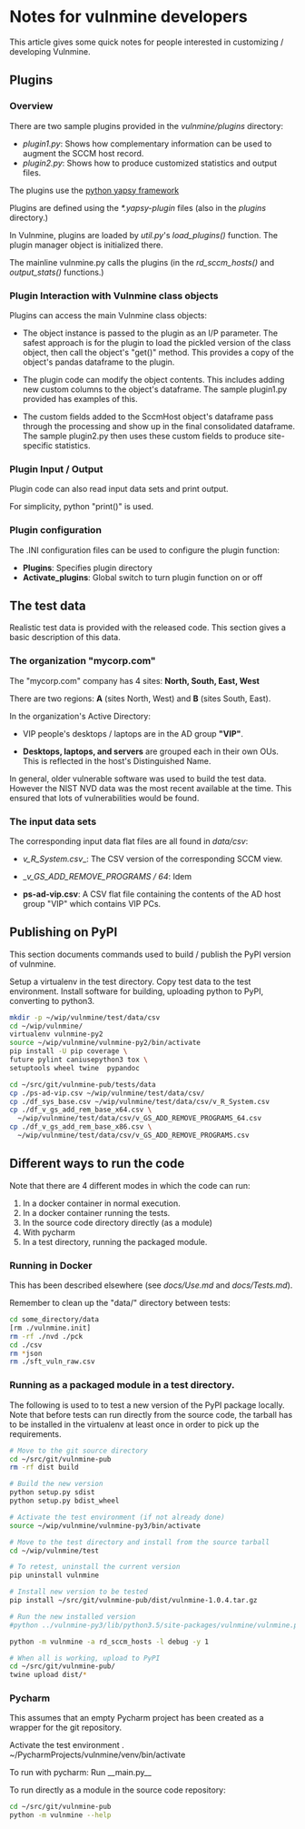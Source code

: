 # Notes for vulnmine developers

This article gives some quick notes for people interested in customizing /
developing Vulnmine.

## Plugins

### Overview

There are two sample plugins provided in the  _vulnmine/plugins_ directory:

* _plugin1.py_: Shows how complementary information can be used to augment the
SCCM host record.
* _plugin2.py_: Shows how to produce customized statistics and output files.

The plugins use the [python yapsy framework](http://yapsy.sourceforge.net/)

Plugins are defined using the _*.yapsy-plugin_ files (also in the _plugins_ directory.)

In Vulnmine, plugins are loaded by _util.py_'s _load_plugins()_ function. The plugin
manager object is initialized there.

The mainline vulnmine.py calls the plugins (in the _rd_sccm_hosts()_ and
_output_stats()_ functions.)

### Plugin Interaction with Vulnmine class objects

Plugins can access the main Vulnmine class objects:

* The object instance is passed to the plugin as an I/P parameter. The safest
approach is for the plugin to load the pickled version of the class object, then
call the object's "get()" method. This provides a copy of the object's pandas
dataframe to the plugin.

* The plugin code can modify the object contents. This includes adding new
custom columns to the object's dataframe. The sample plugin1.py provided
has examples of this.

* The custom fields added to the SccmHost object's dataframe pass through the
processing and show up in the final consolidated dataframe. The sample
plugin2.py then uses these custom fields to produce site-specific statistics.

### Plugin Input / Output

Plugin code can also read input data sets and print output.

For simplicity, python "print()" is used.

### Plugin configuration

The .INI configuration files can be used to configure the plugin function:

* __Plugins__: Specifies plugin directory
*  __Activate_plugins__: Global switch to turn plugin function on or off

## The test data

Realistic test data is provided with the released code. This section
gives a basic description of this data.

### The organization "mycorp.com"

The "mycorp.com" company has 4 sites: **North, South, East, West**

There are two regions:  **A** (sites North, West) and **B** (sites South, East).

 In the organization's Active Directory:

 * VIP people's desktops / laptops are in the AD group **"VIP"**.

 * **Desktops, laptops, and servers** are grouped each in their own OUs. This is
reflected in the host's Distinguished Name.

In general, older vulnerable software was used to build the test data. However
the NIST NVD data was the most recent available at the time. This ensured that
lots of vulnerabilities would be found.

### The input data sets

The corresponding input data flat files are all found in _data/csv_:

* __v_R_System_.csv__:  The CSV version of the corresponding SCCM view.
* __v_GS_ADD_REMOVE_PROGRAMS / _64__: Idem

* __ps-ad-vip.csv__: A CSV flat file containing the contents of the AD host group
"VIP" which contains VIP PCs.

## Publishing on PyPI

This section documents commands used to build / publish the PyPI version of vulnmine.

Setup a virtualenv in the test directory. Copy test data to the test environment.
Install software for building, uploading python to PyPI, converting to python3.

```bash
mkdir -p ~/wip/vulnmine/test/data/csv
cd ~/wip/vulnmine/
virtualenv vulnmine-py2
source ~/wip/vulnmine/vulnmine-py2/bin/activate
pip install -U pip coverage \
future pylint caniusepython3 tox \
setuptools wheel twine  pypandoc

cd ~/src/git/vulnmine-pub/tests/data
cp ./ps-ad-vip.csv ~/wip/vulnmine/test/data/csv/
cp ./df_sys_base.csv ~/wip/vulnmine/test/data/csv/v_R_System.csv
cp ./df_v_gs_add_rem_base_x64.csv \
  ~/wip/vulnmine/test/data/csv/v_GS_ADD_REMOVE_PROGRAMS_64.csv
cp ./df_v_gs_add_rem_base_x86.csv \
  ~/wip/vulnmine/test/data/csv/v_GS_ADD_REMOVE_PROGRAMS.csv
```


## Different ways to run the code

Note that there are 4 different modes in which the code can run:
1. In a docker container in normal execution.
2. In a docker container running the tests.
3. In the source code directory directly (as a module)
4. With pycharm
5. In a test directory, running the packaged module.

### Running in Docker

This has been described elsewhere (see _docs/Use.md_ and _docs/Tests.md_).

Remember to clean up the "data/" directory between tests:
```bash
cd some_directory/data
[rm ./vulnmine.init]
rm -rf ./nvd ./pck
cd ./csv
rm *json
rm ./sft_vuln_raw.csv
```

### Running as a packaged module in a test directory.

The following is used to to test a new version of the PyPI package locally. Note that before tests can run directly from the source code, the tarball has to be installed in the virtualenv at least once in order to pick up the requirements.

```bash
# Move to the git source directory
cd ~/src/git/vulnmine-pub
rm -rf dist build

# Build the new version
python setup.py sdist
python setup.py bdist_wheel

# Activate the test environment (if not already done)
source ~/wip/vulnmine/vulnmine-py3/bin/activate

# Move to the test directory and install from the source tarball
cd ~/wip/vulnmine/test

# To retest, uninstall the current version
pip uninstall vulnmine

# Install new version to be tested
pip install ~/src/git/vulnmine-pub/dist/vulnmine-1.0.4.tar.gz

# Run the new installed version
#python ../vulnmine-py3/lib/python3.5/site-packages/vulnmine/vulnmine.py -a rd_sccm_hosts -l debug -y 1

python -m vulnmine -a rd_sccm_hosts -l debug -y 1

# When all is working, upload to PyPI
cd ~/src/git/vulnmine-pub/
twine upload dist/*
```

### Pycharm

This assumes that an empty Pycharm project has been created as a wrapper for the git repository.

Activate the test environment
. ~/PycharmProjects/vulnmine/venv/bin/activate

To run with pycharm:
Run \_\_main.py\_\_

To run directly as a module in the source code repository:
```bash
cd ~/src/git/vulnmine-pub
python -m vulnmine --help
```